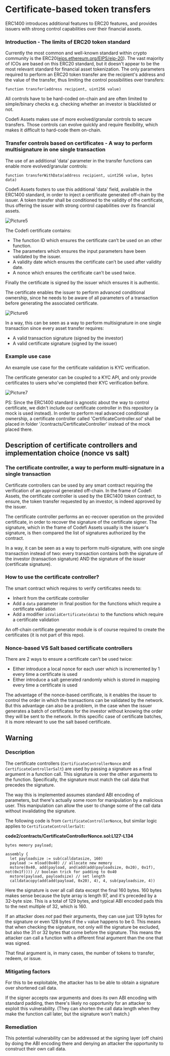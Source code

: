 # Certificate-based token transfers

ERC1400 introduces additional features to ERC20 features, and provides issuers with strong control capabilities over their financial assets.

### Introduction - The limits of ERC20 token standard

Currently the most common and well-known standard within crypto community is the ERC20([eips.ethereum.org/EIPS/eip-20](https://eips.ethereum.org/EIPS/eip-20)).
The vast majority of ICOs are based on this ERC20 standard, but it doesn't appear to be the most relevant standard for financial asset tokenization.
The only parameters required to perform an ERC20 token transfer are the recipient's address and the value of the transfer, thus limiting the control possibilities over transfers:
```
function transfer(address recipient, uint256 value)
```
All controls have to be hard-coded on-chain and are often limited to simple/binary checks e.g. checking whether an investor is blacklisted or not.

Codefi Assets makes use of more evolved/granular controls to secure transfers.
Those controls can evolve quickly and require flexibility, which makes it difficult to hard-code them on-chain.

### Transfer controls based on certificates - A way to perform multisignature in one single transaction

The use of an additional 'data' parameter in the transfer functions can enable more evolved/granular controls:
```
function transferWithData(address recipient, uint256 value, bytes data)
```
Codefi Assets fosters to use this additional 'data' field, available in the ERC1400 standard, in order to inject a certificate generated off-chain by the issuer.
A token transfer shall be conditioned to the validity of the certificate, thus offering the issuer with strong control capabilities over its financial assets.

![Picture5](images/Picture5.png)

The Codefi certificate contains:
 - The function ID which ensures the certificate can’t be used on an other function.
 - The parameters which ensures the input parameters have been validated by the issuer.
 - A validity date which ensures the certificate can’t be used after validity date.
 - A nonce which ensures the certificate can’t be used twice.

Finally the certificate is signed by the issuer which ensures it is authentic.

The certificate enables the issuer to perform advanced conditional ownership, since he needs to be aware of all parameters of a transaction before generating the associated certificate.

![Picture6](images/Picture6.png)

In a way, this can be seen as a way to perform multisignature in one single transaction since every asset transfer requires:
 - A valid transaction signature (signed by the investor)
 - A valid certificate signature (signed by the issuer)

 ### Example use case
 
 An example use case for the certificate validation is KYC verification.

 The certificate generator can be coupled to a KYC API, and only provide certificates to users who've completed their KYC verification before.

 ![Picture7](images/Picture7.png)

PS: Since the ERC1400 standard is agnostic about the way to control certificate, we didn't include our certificate controller in this repository (a mock is used instead). In order to perform real advanced conditional ownership, a certificate controller called 'CertificateController.sol' shall be placed in folder '/contracts/CertificateController' instead of the mock placed there.


## Description of certificate controllers and implementation choice (nonce vs salt)

### The certificate controller, a way to perform multi-signature in a single transaction

Certificate controllers can be used by any smart contract requiring the verification of an approval generated off-chain.
In the frame of Codefi Assets, the certificate controller is used by the ERC1400 token contract, to ensure, the token transfer requested by an investor, is indeed approved by the issuer.

The certificate controller performs an ec-recover operation on the provided certificate, in order to recover the signature of the certificate signer. The signature, which in the frame of Codefi Assets usually is the issuer's signature, is then compared the list of signatures authorized by the contract.

In a way, it can be seen as a way to perform multi-signature, with one single transaction instead of two: every transaction contains both the signature of the investor (transaction signature) AND the signature of the issuer (certificate signature).

### How to use the certificate controller?

The smart contract which requires to verify certificates needs to:
 - Inherit from the certificate controller
 - Add a `data` parameter in final position for the functions which require a certificate validation
 - Add a modifier `isValidCertificate(data)` to the functions which require a certificate validation

An off-chain certificate generator module is of course required to create the certificates (it is not part of this repo).

### Nonce-based VS Salt based certificate controllers

There are 2 ways to ensure a certificate can't be used twice:
 - Either introduce a local nonce for each user which is incremented by 1 every time a certificate is used
 - Either introduce a salt generated randomly which is stored in mapping every time a certificate is used

The advantage of the nonce-based certificate, is it enables the issuer to control the order in which the transactions can be validated by the network.
But this advantage can also be a problem, in the case when the issuer generates a batch of certificates for the investor without knowing the order they will be sent to the network. In this specific case of certificate batches, it is more relevant to use the salt based certificate.

## Warning

### Description

The certificate controllers (`CertificateControllerNonce` and `CertificateControllerSalt`) are used by passing a signature as a final argument in a function call. This signature is over the other arguments to the function. Specifically, the signature must match the call data that precedes the signature.

The way this is implemented assumes standard ABI encoding of parameters, but there's actually some room for manipulation by a malicious user. This manipulation can allow the user to change some of the call data without invalidating the signature.

The following code is from `CertificateControllerNonce`, but similar logic applies to `CertificateControllerSalt`:

**code2/contracts/CertificateControllerNonce.sol:L127-L134**
```solidity
bytes memory payload;

assembly {
  let payloadsize := sub(calldatasize, 160)
  payload := mload(0x40) // allocate new memory
  mstore(0x40, add(payload, and(add(add(payloadsize, 0x20), 0x1f), not(0x1f)))) // boolean trick for padding to 0x40
  mstore(payload, payloadsize) // set length
  calldatacopy(add(add(payload, 0x20), 4), 4, sub(payloadsize, 4))
```

Here the signature is over all call data except the final 160 bytes. 160 bytes makes sense because the byte array is length 97, and it's preceded by a 32-byte size. This is a total of 129 bytes, and typical ABI encoded pads this to the next multiple of 32, which is 160.

If an attacker does _not_ pad their arguments, they can use just 129 bytes for the signature or even 128 bytes if the `v` value happens to be 0. This means that when checking the signature, not only will the signature be excluded, but also the 31 or 32 bytes that come before the signature. This means the attacker can call a function with a different final argument than the one that was signed.

That final argument is, in many cases, the number of tokens to transfer, redeem, or issue.

### Mitigating factors

For this to be exploitable, the attacker has to be able to obtain a signature over shortened call data.

If the signer accepts raw arguments and does its own ABI encoding with standard padding, then there's likely no opportunity for an attacker to exploit this vulnerability. (They can shorten the call data length when they make the function call later, but the signature won't match.)

### Remediation

This potential vulnerability can be addressed at the signing layer (off chain) by doing the ABI encoding there and denying an attacker the opportunity to construct their own call data.

